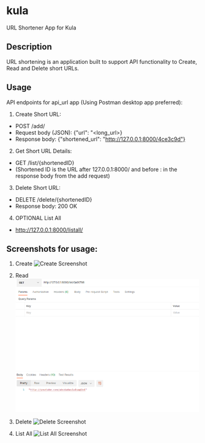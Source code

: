 # kula
URL Shortener App for Kula

## Description
URL shortening is an application built to support API functionality to Create, Read and Delete short URLs. 

## Usage

API endpoints for api_url app (Using Postman desktop app preferred):

1. Create Short URL:
- POST /add/
- Request body (JSON): {"url": "<long_url>}
- Response body: {"shortened_url": "http://127.0.0.1:8000/4ce3c9d"}

2. Get Short URL Details:
- GET /list/{shortenedID}
- (Shortened ID is the URL after 127.0.0.1:8000/ and before : in the response body from the add request)

3. Delete Short URL:
- DELETE /delete/{shortenedID}
- Response body: 200 OK


4. OPTIONAL List All
- http://127.0.0.1:8000/listall/

## Screenshots for usage:

1. Create
![Create Screenshot](https://drive.google.com/file/d/1p_rNE3Brn0lYqzpOVQSaqwg2yTifv6ik/view?usp=share_link)

2. Read
![Read Screenshot](https://raw.githubusercontent.com/bitsgoan/kula/master/Screenshot%20from%202023-04-22%2001-26-33.png)

3. Delete
![Delete Screenshot](https://drive.google.com/file/d/14qyHf8aULb7BQIOXS1pCu1dqEPZGCyq8/view?usp=share_link)

4. List All
![List All Screenshot](https://drive.google.com/file/d/1p_rNE3Brn0lYqzpOVQSaqwg2yTifv6ik/view?usp=share_link)
